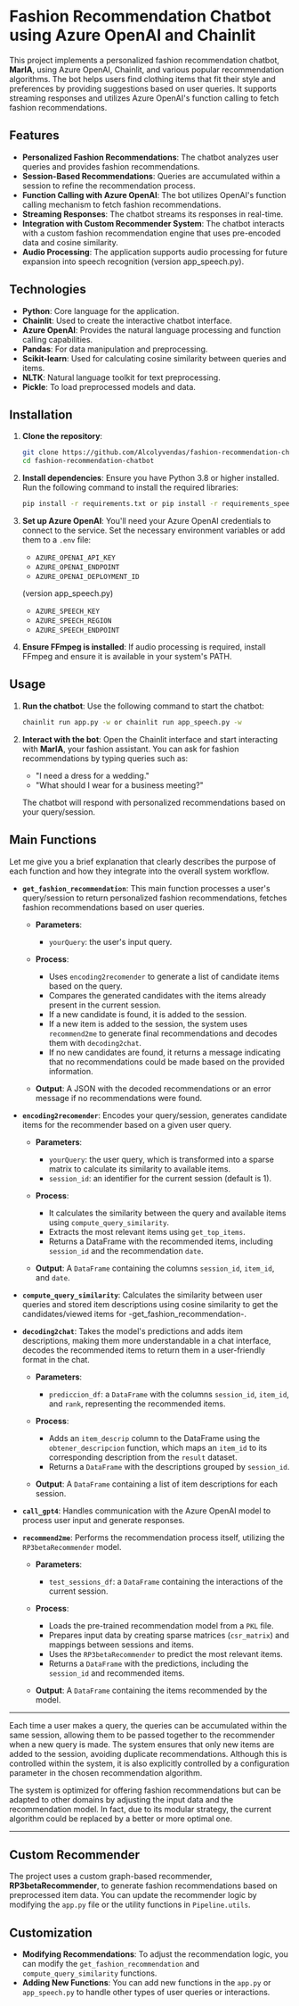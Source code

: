 # Fashion Recommendation Chatbot using Azure OpenAI and Chainlit

This project implements a personalized fashion recommendation chatbot, **MarIA**, using Azure OpenAI, Chainlit, and various popular recommendation algorithms. The bot helps users find clothing items that fit their style and preferences by providing suggestions based on user queries. It supports streaming responses and utilizes Azure OpenAI's function calling to fetch fashion recommendations.

## Features

- **Personalized Fashion Recommendations**: The chatbot analyzes user queries and provides fashion recommendations.
- **Session-Based Recommendations**: Queries are accumulated within a session to refine the recommendation process.
- **Function Calling with Azure OpenAI**: The bot utilizes OpenAI's function calling mechanism to fetch fashion recommendations.
- **Streaming Responses**: The chatbot streams its responses in real-time.
- **Integration with Custom Recommender System**: The chatbot interacts with a custom fashion recommendation engine that uses pre-encoded data and cosine similarity.
- **Audio Processing**: The application supports audio processing for future expansion into speech recognition (version app_speech.py).

## Technologies

- **Python**: Core language for the application.
- **Chainlit**: Used to create the interactive chatbot interface.
- **Azure OpenAI**: Provides the natural language processing and function calling capabilities.
- **Pandas**: For data manipulation and preprocessing.
- **Scikit-learn**: Used for calculating cosine similarity between queries and items.
- **NLTK**: Natural language toolkit for text preprocessing.
- **Pickle**: To load preprocessed models and data.

## Installation

1. **Clone the repository**:
   ```bash
   git clone https://github.com/Alcolyvendas/fashion-recommendation-chatbot.git
   cd fashion-recommendation-chatbot
   ```

2. **Install dependencies**:
   Ensure you have Python 3.8 or higher installed. Run the following command to install the required libraries:
   ```bash
   pip install -r requirements.txt or pip install -r requirements_speech.txt
   ```

3. **Set up Azure OpenAI**:
   You'll need your Azure OpenAI credentials to connect to the service. Set the necessary environment variables or add them to a `.env` file:
   - `AZURE_OPENAI_API_KEY`
   - `AZURE_OPENAI_ENDPOINT`
   - `AZURE_OPENAI_DEPLOYMENT_ID`
     
   (version app_speech.py)
   - `AZURE_SPEECH_KEY`
   - `AZURE_SPEECH_REGION`
   - `AZURE_SPEECH_ENDPOINT`     

5. **Ensure FFmpeg is installed**:
   If audio processing is required, install FFmpeg and ensure it is available in your system's PATH.

## Usage

1. **Run the chatbot**:
   Use the following command to start the chatbot:
   ```bash
   chainlit run app.py -w or chainlit run app_speech.py -w
   ```

2. **Interact with the bot**:
   Open the Chainlit interface and start interacting with **MarIA**, your fashion assistant. You can ask for fashion recommendations by typing queries such as:
   - "I need a dress for a wedding."
   - "What should I wear for a business meeting?"

   The chatbot will respond with personalized recommendations based on your query/session.

## Main Functions
  Let me give you a brief explanation that clearly describes the purpose of each function and how they integrate into the overall system workflow.

- **`get_fashion_recommendation`**: This main function processes a user's query/session to return personalized fashion recommendations, fetches fashion recommendations based on user queries.
    - **Parameters**:
      - `yourQuery`: the user's input query.
      
    - **Process**:
      - Uses `encoding2recomender` to generate a list of candidate items based on the query.
      - Compares the generated candidates with the items already present in the current session.
      - If a new candidate is found, it is added to the session.
      - If a new item is added to the session, the system uses `recommend2me` to generate final recommendations and decodes them with `decoding2chat`.
      - If no new candidates are found, it returns a message indicating that no recommendations could be made based on the provided information.
    
    - **Output**: A JSON with the decoded recommendations or an error message if no recommendations were found.
  
- **`encoding2recomender`**: Encodes your query/session, generates candidate items for the recommender based on a given user query.
    - **Parameters**:
      - `yourQuery`: the user query, which is transformed into a sparse matrix to calculate its similarity to available items.
      - `session_id`: an identifier for the current session (default is 1).
      
    - **Process**:
      - It calculates the similarity between the query and available items using `compute_query_similarity`.
      - Extracts the most relevant items using `get_top_items`.
      - Returns a DataFrame with the recommended items, including `session_id` and the recommendation `date`.
      
    - **Output**: A `DataFrame` containing the columns `session_id`, `item_id`, and `date`.

- **`compute_query_similarity`**: Calculates the similarity between user queries and stored item descriptions using cosine similarity to get the candidates/viewed items for -get_fashion_recommendation-.
  
- **`decoding2chat`**: Takes the model's predictions and adds item descriptions, making them more understandable in a chat interface, decodes the recommended items to return them in a user-friendly format in the chat.
    - **Parameters**:
      - `prediccion_df`: a `DataFrame` with the columns `session_id`, `item_id`, and `rank`, representing the recommended items.
      
    - **Process**:
      - Adds an `item_descrip` column to the DataFrame using the `obtener_descripcion` function, which maps an `item_id` to its corresponding description from the `result` dataset.
      - Returns a `DataFrame` with the descriptions grouped by `session_id`.
    
    - **Output**: A `DataFrame` containing a list of item descriptions for each session.
  
- **`call_gpt4`**: Handles communication with the Azure OpenAI model to process user input and generate responses.
  
- **`recommend2me`**: Performs the recommendation process itself, utilizing the `RP3betaRecommender` model.

    - **Parameters**:
      - `test_sessions_df`: a `DataFrame` containing the interactions of the current session.
    
    - **Process**:
      - Loads the pre-trained recommendation model from a `PKL` file.
      - Prepares input data by creating sparse matrices (`csr_matrix`) and mappings between sessions and items.
      - Uses the `RP3betaRecommender` to predict the most relevant items.
      - Returns a `DataFrame` with the predictions, including the `session_id` and recommended items.
    
    - **Output**: A `DataFrame` containing the items recommended by the model.

---

Each time a user makes a query, the queries can be accumulated within the same session, allowing them to be passed together to the recommender when a new query is made. The system ensures that only new items are added to the session, avoiding duplicate recommendations. Although this is controlled within the system, it is also explicitly controlled by a configuration parameter in the chosen recommendation algorithm.

The system is optimized for offering fashion recommendations but can be adapted to other domains by adjusting the input data and the recommendation model. In fact, due to its modular strategy, the current algorithm could be replaced by a better or more optimal one.

--- 


## Custom Recommender

The project uses a custom graph-based recommender, **RP3betaRecommender**, to generate fashion recommendations based on preprocessed item data. You can update the recommender logic by modifying the `app.py` file or the utility functions in `Pipeline.utils`.

## Customization

- **Modifying Recommendations**: To adjust the recommendation logic, you can modify the `get_fashion_recommendation` and `compute_query_similarity` functions.
- **Adding New Functions**: You can add new functions in the `app.py` or `app_speech.py` to handle other types of user queries or interactions.
